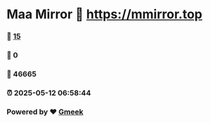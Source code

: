 # Maa Mirror :link: https://mmirror.top 
### :page_facing_up: [15](https://mmirror.top/tag.html) 
### :speech_balloon: 0 
### :hibiscus: 46665 
### :alarm_clock: 2025-05-12 06:58:44 
### Powered by :heart: [Gmeek](https://github.com/Meekdai/Gmeek)
